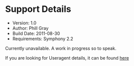 # Support Details

- Version: 1.0
- Author: Phill Gray
- Build Date: 2011-08-30
- Requirements: Symphony 2.2

Currently unavailable. A work in progress so to speak.

If you are looking for Useragent details, it can be found [here](https://github.com/pixelninja/useragent_details)